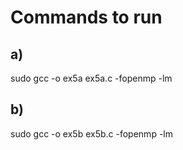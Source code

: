 # Commands to run

  ## a)
  sudo gcc -o ex5a ex5a.c -fopenmp -lm
  ## b)
  sudo gcc -o ex5b ex5b.c -fopenmp -lm
<br>
